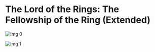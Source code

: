 # The Lord of the Rings: The Fellowship of the Ring (Extended)

![img 0](https://i.imgur.com/1ewjsA9.jpg)

![img 1](https://i.imgur.com/mNAMhMo.png)

